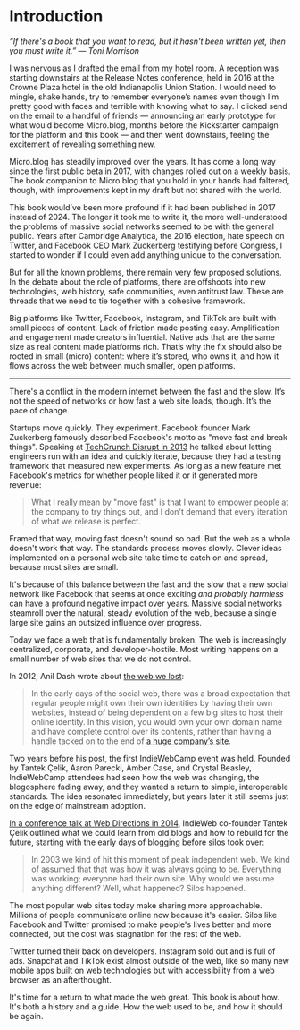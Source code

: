# Introduction

_“If there's a book that you want to read, but it hasn't been written yet, then you must write it.” ― Toni Morrison_

I was nervous as I drafted the email from my hotel room. A reception was starting downstairs at the Release Notes conference, held in 2016 at the Crowne Plaza hotel in the old Indianapolis Union Station. I would need to mingle, shake hands, try to remember everyone’s names even though I’m pretty good with faces and terrible with knowing what to say. I clicked send on the email to a handful of friends — announcing an early prototype for what would become Micro.blog, months before the Kickstarter campaign for the platform and this book — and then went downstairs, feeling the excitement of revealing something new.

Micro.blog has steadily improved over the years. It has come a long way since the first public beta in 2017, with changes rolled out on a weekly basis. The book companion to Micro.blog that you hold in your hands had faltered, though, with improvements kept in my draft but not shared with the world.

This book would’ve been more profound if it had been published in 2017 instead of 2024. The longer it took me to write it, the more well-understood the problems of massive social networks seemed to be with the general public. Years after Cambridge Analytica, the 2016 election, hate speech on Twitter, and Facebook CEO Mark Zuckerberg testifying before Congress, I started to wonder if I could even add anything unique to the conversation.

But for all the known problems, there remain very few proposed solutions. In the debate about the role of platforms, there are offshoots into new technologies, web history, safe communities, even antitrust law. These are threads that we need to tie together with a cohesive framework.

Big platforms like Twitter, Facebook, Instagram, and TikTok are built with small pieces of content. Lack of friction made posting easy. Amplification and engagement made creators influential. Native ads that are the same size as real content made platforms rich. That’s why the fix should also be rooted in small (micro) content: where it’s stored, who owns it, and how it flows across the web between much smaller, open platforms.

---- 

There's a conflict in the modern internet between the fast and the slow. It’s not the speed of networks or how fast a web site loads, though. It’s the pace of change.

Startups move quickly. They experiment. Facebook founder Mark Zuckerberg famously described Facebook's motto as "move fast and break things". Speaking at [TechCrunch Disrupt in 2013][1] he talked about letting engineers run with an idea and quickly iterate, because they had a testing framework that measured new experiments. As long as a new feature met Facebook's metrics for whether people liked it or it generated more revenue:

> What I really mean by "move fast" is that I want to empower people at the company to try things out, and I don't demand that every iteration of what we release is perfect.

Framed that way, moving fast doesn't sound so bad. But the web as a whole doesn't work that way. The standards process moves slowly. Clever ideas implemented on a personal web site take time to catch on and spread, because most sites are small.

It's because of this balance between the fast and the slow that a new social network like Facebook that seems at once exciting _and probably harmless_ can have a profound negative impact over years. Massive social networks steamroll over the natural, steady evolution of the web, because a single large site gains an outsized influence over progress.

Today we face a web that is fundamentally broken. The web is increasingly centralized, corporate, and developer-hostile. Most writing happens on a small number of web sites that we do not control.

In 2012, Anil Dash wrote about [the web we lost][2]:

> In the early days of the social web, there was a broad expectation that regular people might own their own identities by having their own websites, instead of being dependent on a few big sites to host their online identity. In this vision, you would own your own domain name and have complete control over its contents, rather than having a handle tacked on to the end of [a huge company’s site][3].

Two years before his post, the first IndieWebCamp event was held. Founded by Tantek Çelik, Aaron Parecki, Amber Case, and Crystal Beasley, IndieWebCamp attendees had seen how the web was changing, the blogosphere fading away, and they wanted a return to simple, interoperable standards. The idea resonated immediately, but years later it still seems just on the edge of mainstream adoption.

[In a conference talk at Web Directions in 2014][4], IndieWeb co-founder Tantek Çelik outlined what we could learn from old blogs and how to rebuild for the future, starting with the early days of blogging before silos took over:

> In 2003 we kind of hit this moment of peak independent web. We kind of assumed that that was how it was always going to be. Everything was working; everyone had their own site. Why would we assume anything different? Well, what happened? Silos happened.

The most popular web sites today make sharing more approachable. Millions of people communicate online now because it's easier. Silos like Facebook and Twitter promised to make people's lives better and more connected, but the cost was stagnation for the rest of the web.

Twitter turned their back on developers. Instagram sold out and is full of ads. Snapchat and TikTok exist almost outside of the web, like so many new mobile apps built on web technologies but with accessibility from a web browser as an afterthought.

It's time for a return to what made the web great. This book is about how. It's both a history and a guide. How the web used to be, and how it should be again.

[1]:	https://www.youtube.com/watch?v=V6urvN_4q9I
[2]:	http://anildash.com/2012/12/the-web-we-lost.html
[3]:	http://dashes.com/anil/2009/06/the-future-of-facebook-usernames.html
[4]:	https://www.youtube.com/watch?v=FNr0JNwsLy8